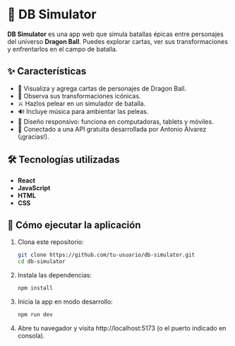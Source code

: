 # 🐉 DB Simulator

**DB Simulator** es una app web que simula batallas épicas entre personajes del universo **Dragon Ball**. Puedes explorar cartas, ver sus transformaciones y enfrentarlos en el campo de batalla.

## ✨ Características

- 🎴 Visualiza y agrega cartas de personajes de Dragon Ball.
- 🔁 Observa sus transformaciones icónicas.
- ⚔️ Hazlos pelear en un simulador de batalla.
- 🔊 Incluye música para ambientar las peleas.
- 📱 Diseño responsivo: funciona en computadoras, tablets y móviles.
- 🔌 Conectado a una API gratuita desarrollada por Antonio Álvarez (¡gracias!).

## 🛠️ Tecnologías utilizadas

- **React**
- **JavaScript**
- **HTML**
- **CSS**

## 🚀 Cómo ejecutar la aplicación

1. Clona este repositorio:
   ```bash
   git clone https://github.com/tu-usuario/db-simulator.git
   cd db-simulator

2. Instala las dependencias:
   ```bash
   npm install

3. Inicia la app en modo desarrollo:
   ```bash
   npm run dev

4. Abre tu navegador y visita http://localhost:5173 (o el puerto indicado en consola).